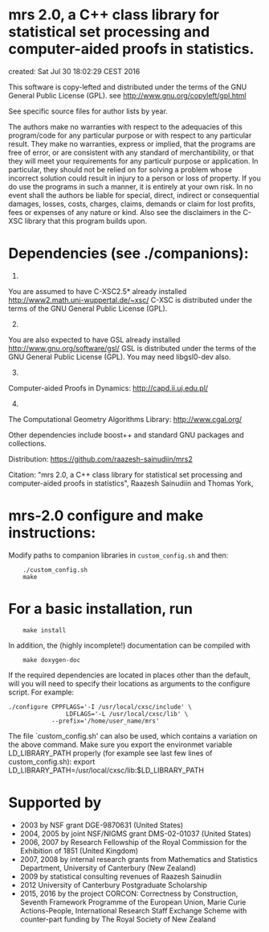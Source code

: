mrs 2.0, a C++ class library for statistical set processing and computer-aided proofs in statistics.
====================================================================================================

created:	Sat Jul 30 18:02:29 CEST 2016

This software is copy-lefted and distributed under the terms of the 
GNU General Public License (GPL).
see http://www.gnu.org/copyleft/gpl.html

See specific source files for author lists by year.

The authors make no warranties with respect to the adequacies of
this program/code for any particular purpose or with respect to
any particular result.  They make no warranties, express or implied,
that the programs are free of error, or are consistent with any
standard of merchantibility, or that they will meet your requirements
for any particulr purpose or application.  In particular, they should 
not be relied on for solving a problem whose incorrect solution could
result in injury to a person or loss of property.  If you do use the
programs in such a manner, it is entirely at your own risk.  In no
event shall the authors be liable for special, direct, indirect or
consequential damages, losses, costs, charges, claims, demands or
claim for lost profits, fees or expenses of any nature or kind.
Also see the disclaimers in the C-XSC library that this program 
builds upon. 

Dependencies (see ./companions):
================================

1.
You are assumed to have C-XSC2.5* already installed
http://www2.math.uni-wuppertal.de/~xsc/
C-XSC is distributed under the terms of the GNU General Public License (GPL).

2.
You are also expected to have GSL already installed
http://www.gnu.org/software/gsl/
GSL is distributed under the terms of the GNU General Public License (GPL).
You may need libgsl0-dev also.

3.
Computer-aided Proofs in Dynamics:
http://capd.ii.uj.edu.pl/

4.
The Computational Geometry Algorithms Library:
http://www.cgal.org/

Other dependencies include boost++ and standard GNU packages and collections.

Distribution:
https://github.com/raazesh-sainudiin/mrs2

Citation:
"mrs 2.0, a C++ class library for statistical set processing and computer-aided proofs in statistics", Raazesh Sainudiin and Thomas York,

mrs-2.0 configure and make instructions:
========================================

Modify paths to companion libraries in `custom_config.sh` and then:

        ./custom_config.sh
        make

For a basic installation, run
=============================

        make install

In addition, the (highly incomplete!) documentation can be compiled with

        make doxygen-doc

If the required dependencies are located in places other than the default,
will you will need to specify their locations as arguments to the configure
script. For example:

	./configure CPPFLAGS='-I /usr/local/cxsc/include' \
                    LDFLAGS='-L /usr/local/cxsc/lib' \
	            --prefix='/home/user_name/mrs'

The file `custom_config.sh' can also be used, which contains a variation on the 
above command.  Make sure you export the environmet variable LD_LIBRARY_PATH 
properly (for example see last few lines of custom_config.sh):
export LD_LIBRARY_PATH=/usr/local/cxsc/lib:$LD_LIBRARY_PATH

Supported by
============

* 2003 by NSF grant DGE-9870631 (United States)
* 2004, 2005 by joint NSF/NIGMS grant DMS-02-01037 (United States)
* 2006, 2007 by Research Fellowship of the Royal Commission for the Exhibition of 1851 (United Kingdom)
* 2007, 2008 by internal research grants from Mathematics and Statistics Department, University of Canterbury (New Zealand)
* 2009 by statistical consulting revenues of Raazesh Sainudiin
* 2012 University of Canterbury Postgraduate Scholarship 
* 2015, 2016 by the project CORCON: Correctness by Construction, Seventh Framework Programme of the European Union, Marie Curie Actions-People, International Research Staff Exchange Scheme with counter-part funding by The Royal Society of New Zealand
